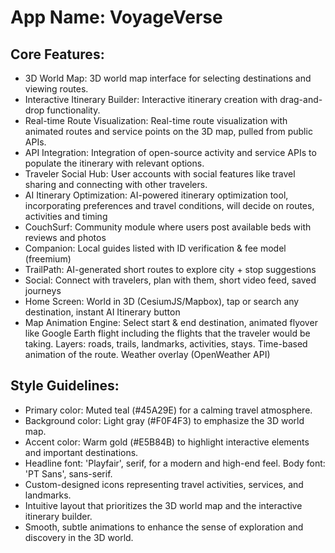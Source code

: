 # **App Name**: VoyageVerse

## Core Features:

- 3D World Map: 3D world map interface for selecting destinations and viewing routes.
- Interactive Itinerary Builder: Interactive itinerary creation with drag-and-drop functionality.
- Real-time Route Visualization: Real-time route visualization with animated routes and service points on the 3D map, pulled from public APIs.
- API Integration: Integration of open-source activity and service APIs to populate the itinerary with relevant options.
- Traveler Social Hub: User accounts with social features like travel sharing and connecting with other travelers.
- AI Itinerary Optimization: AI-powered itinerary optimization tool, incorporating preferences and travel conditions, will decide on routes, activities and timing
- CouchSurf: Community module where users post available beds with reviews and photos
- Companion: Local guides listed with ID verification & fee model (freemium)
- TrailPath: AI-generated short routes to explore city + stop suggestions
- Social: Connect with travelers, plan with them, short video feed, saved journeys
- Home Screen: World in 3D (CesiumJS/Mapbox), tap or search any destination, instant AI Itinerary button
- Map Animation Engine: Select start & end destination, animated flyover like Google Earth flight including the flights that the traveler would be taking. Layers: roads, trails, landmarks, activities, stays. Time-based animation of the route. Weather overlay (OpenWeather API)

## Style Guidelines:

- Primary color: Muted teal (#45A29E) for a calming travel atmosphere.
- Background color: Light gray (#F0F4F3) to emphasize the 3D world map.
- Accent color: Warm gold (#E5B84B) to highlight interactive elements and important destinations.
- Headline font: 'Playfair', serif, for a modern and high-end feel. Body font: 'PT Sans', sans-serif.
- Custom-designed icons representing travel activities, services, and landmarks.
- Intuitive layout that prioritizes the 3D world map and the interactive itinerary builder.
- Smooth, subtle animations to enhance the sense of exploration and discovery in the 3D world.